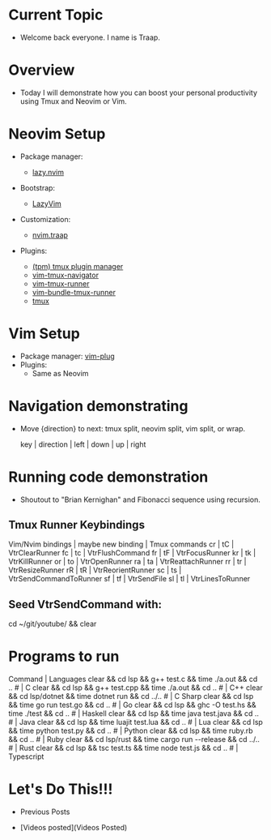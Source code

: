 # Current Topic
  - Welcome back everyone.  I name is Traap.
# Overview
  - Today I will demonstrate how you can boost your personal productivity using
    Tmux and Neovim or Vim.
# Neovim Setup
  - Package manager:
    * [lazy.nvim](https://github.com/folke/lazy.nvim)

  - Bootstrap:
    * [LazyVim](https://github.com/LazyVim/LazyVim)

  - Customization:
    * [nvim.traap](https://github.com/Traap/nvim.)

  - Plugins:
    * [(tpm) tmux plugin manager](https://github.com/tmux-plugins/tpm.git)
    * [vim-tmux-navigator](https://github.com/christoomey/vim-tmux-navigator)
    * [vim-tmux-runner](https://github.com/christoomey/vim-tmux-runner)
    * [vim-bundle-tmux-runner](https://github.com/Traap/vim-bundle-tmux-runner)
    * [tmux](https://github.com/Traap/tmux)
# Vim Setup
  - Package manager: [vim-plug](https://github.com/junegunn/vim-plug)
  - Plugins:
    *   Same as Neovim
# Navigation demonstrating
  - Move {direction} to next: tmux split, neovim split, vim split, or wrap.

    key  | direction
   <c-h> | left
   <c-j> | down
   <c-k> | up
   <c-l> | right

# Running code demonstration
  - Shoutout to "Brian Kernighan" and Fibonacci sequence using recursion.

## Tmux Runner Keybindings

  Vim/Nvim bindings | maybe new binding | Tmux commands
  <leader>cr        | <leader>tC        | VtrClearRunner
  <leader>fc        | <leader>tc        | VtrFlushCommand
  <leader>fr        | <leader>tF        | VtrFocusRunner
  <leader>kr        | <leader>tk        | VtrKillRunner
  <leader>or        | <leader>to        | VtrOpenRunner
  <leader>ra        | <leader>ta        | VtrReattachRunner
  <leader>rr        | <leader>tr        | VtrResizeRunner
  <leader>rR        | <leader>tR        | VtrReorientRunner
  <leader>sc        | <leader>ts        | VtrSendCommandToRunner
  <leader>sf        | <leader>tf        | VtrSendFile
  <leader>sl        | <leader>tl        | VtrLinesToRunner

## Seed VtrSendCommand with:
cd ~/git/youtube/ && clear

# Programs to run
Command                                                        | Languages
clear && cd lsp && g++ test.c && time ./a.out && cd .. #       | C
clear && cd lsp && g++ test.cpp && time ./a.out && cd .. #     | C++
clear && cd lsp/dotnet && time dotnet run && cd ../.. #        | C Sharp
clear && cd lsp && time go run test.go && cd .. #              | Go
clear && cd lsp && ghc -O test.hs && time ./test && cd .. #    | Haskell
clear && cd lsp && time java test.java && cd .. #              | Java
clear && cd lsp && time luajit test.lua && cd .. #             | Lua
clear && cd lsp && time python test.py && cd .. #              | Python
clear && cd lsp && time ruby.rb && cd .. #                     | Ruby
clear && cd lsp/rust && time cargo run --release && cd ../.. # | Rust
clear && cd lsp && tsc test.ts && time node test.js && cd .. # | Typescript

# Let's Do This!!!
  * Previous Posts

  - [Videos posted](Videos Posted)
